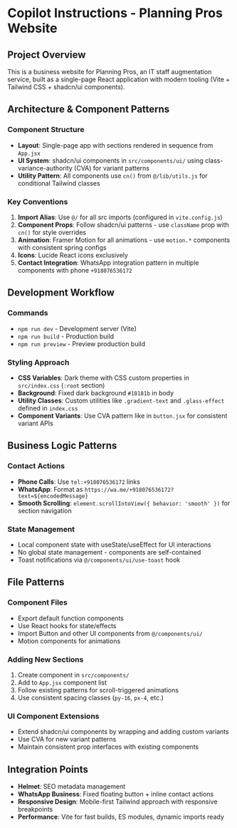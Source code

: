 # Copilot Instructions - Planning Pros Website

## Project Overview
This is a business website for Planning Pros, an IT staff augmentation service, built as a single-page React application with modern tooling (Vite + Tailwind CSS + shadcn/ui components).

## Architecture & Component Patterns

### Component Structure
- **Layout**: Single-page app with sections rendered in sequence from `App.jsx`
- **UI System**: shadcn/ui components in `src/components/ui/` using class-variance-authority (CVA) for variant patterns
- **Utility Pattern**: All components use `cn()` from `@/lib/utils.js` for conditional Tailwind classes

### Key Conventions
1. **Import Alias**: Use `@/` for all src imports (configured in `vite.config.js`)
2. **Component Props**: Follow shadcn/ui patterns - use `className` prop with `cn()` for style overrides
3. **Animation**: Framer Motion for all animations - use `motion.*` components with consistent spring configs
4. **Icons**: Lucide React icons exclusively
5. **Contact Integration**: WhatsApp integration pattern in multiple components with phone `+918076536172`

## Development Workflow

### Commands
- `npm run dev` - Development server (Vite)
- `npm run build` - Production build  
- `npm run preview` - Preview production build

### Styling Approach
- **CSS Variables**: Dark theme with CSS custom properties in `src/index.css` (`:root` section)
- **Background**: Fixed dark background `#18181b` in body
- **Utility Classes**: Custom utilities like `.gradient-text` and `.glass-effect` defined in `index.css`
- **Component Variants**: Use CVA pattern like in `button.jsx` for consistent variant APIs

## Business Logic Patterns

### Contact Actions
- **Phone Calls**: Use `tel:+918076536172` links
- **WhatsApp**: Format as `https://wa.me/+918076536172?text=${encodedMessage}`
- **Smooth Scrolling**: `element.scrollIntoView({ behavior: 'smooth' })` for section navigation

### State Management
- Local component state with useState/useEffect for UI interactions
- No global state management - components are self-contained
- Toast notifications via `@/components/ui/use-toast` hook

## File Patterns

### Component Files
- Export default function components
- Use React hooks for state/effects
- Import Button and other UI components from `@/components/ui/`
- Motion components for animations

### Adding New Sections
1. Create component in `src/components/`
2. Add to `App.jsx` component list
3. Follow existing patterns for scroll-triggered animations
4. Use consistent spacing classes (`py-16`, `px-4`, etc.)

### UI Component Extensions
- Extend shadcn/ui components by wrapping and adding custom variants
- Use CVA for new variant patterns
- Maintain consistent prop interfaces with existing components

## Integration Points
- **Helmet**: SEO metadata management
- **WhatsApp Business**: Fixed floating button + inline contact actions
- **Responsive Design**: Mobile-first Tailwind approach with responsive breakpoints
- **Performance**: Vite for fast builds, ES modules, dynamic imports ready